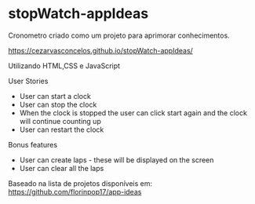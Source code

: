 # stopWatch-appIdeas
Cronometro criado como um projeto para aprimorar conhecimentos.

https://cezarvasconcelos.github.io/stopWatch-appIdeas/

Utilizando HTML,CSS e JavaScript


User Stories
 - User can start a clock
 - User can stop the clock
 - When the clock is stopped the user can click start again and the clock will continue counting up
 - User can restart the clock

Bonus features
 - User can create laps - these will be displayed on the screen
 - User can clear all the laps


Baseado na lista de projetos disponíveis em: https://github.com/florinpop17/app-ideas
